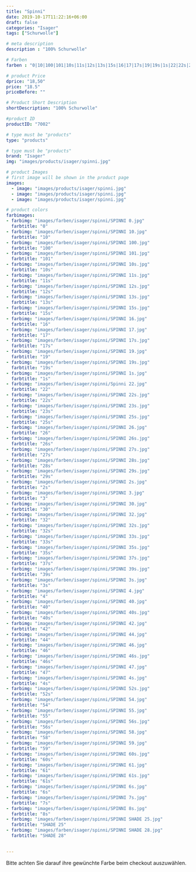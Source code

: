 ```yaml
---
title: "Spinni"
date: 2019-10-17T11:22:16+06:00
draft: false
categories: "Isager"
tags: ["Schurwolle"]

# meta description
description : "100% Schurwolle"

# Farben
farben : "0|10|100|101|10s|11s|12s|13s|15s|16|17|17s|19|19s|1s|22|22s|23s|25s|26|26s|27s|28s|29s|2s|3|30|32|32s|33s|35s|37s|39s|3s|4|40|40s|42|44|46|46s|47|4s|52s|54|55|56s|58|59|60s|61|61s|6s|7s|8s|SHADE 25|SHADE 28"

# product Price
dprice: "18,50"
price: "18.5"
priceBefore: ""

# Product Short Description
shortDescription: "100% Schurwolle"

#product ID
productID: "7002"

# type must be "products"
type: "products"

# type must be "products"
brand: "Isager"
img: "images/products/isager/spinni.jpg"   

# product Images
# first image will be shown in the product page
images:
  - image: "images/products/isager/spinni.jpg"
  - image: "images/products/isager/spinni.jpg"
  - image: "images/products/isager/spinni.jpg"

# product colors
farbimages:
- farbimg: "images/farben/isager/spinni/SPINNI 0.jpg"	
  farbtitle: "0"
- farbimg: "images/farben/isager/spinni/SPINNI 10.jpg"	
  farbtitle: "10"
- farbimg: "images/farben/isager/spinni/SPINNI 100.jpg"	
  farbtitle: "100"
- farbimg: "images/farben/isager/spinni/SPINNI 101.jpg"	
  farbtitle: "101"
- farbimg: "images/farben/isager/spinni/SPINNI 10s.jpg"	
  farbtitle: "10s"
- farbimg: "images/farben/isager/spinni/SPINNI 11s.jpg"	
  farbtitle: "11s"
- farbimg: "images/farben/isager/spinni/SPINNI 12s.jpg"	
  farbtitle: "12s"
- farbimg: "images/farben/isager/spinni/SPINNI 13s.jpg"	
  farbtitle: "13s"
- farbimg: "images/farben/isager/spinni/SPINNI 15s.jpg"	
  farbtitle: "15s"
- farbimg: "images/farben/isager/spinni/SPINNI 16.jpg"	
  farbtitle: "16"
- farbimg: "images/farben/isager/spinni/SPINNI 17.jpg"	
  farbtitle: "17"
- farbimg: "images/farben/isager/spinni/SPINNI 17s.jpg"	
  farbtitle: "17s"
- farbimg: "images/farben/isager/spinni/SPINNI 19.jpg"	
  farbtitle: "19"
- farbimg: "images/farben/isager/spinni/SPINNI 19s.jpg"	
  farbtitle: "19s"
- farbimg: "images/farben/isager/spinni/SPINNI 1s.jpg"	
  farbtitle: "1s"
- farbimg: "images/farben/isager/spinni/Spinni 22.jpg"	
  farbtitle: "22"
- farbimg: "images/farben/isager/spinni/SPINNI 22s.jpg"	
  farbtitle: "22s"
- farbimg: "images/farben/isager/spinni/SPINNI 23s.jpg"	
  farbtitle: "23s"
- farbimg: "images/farben/isager/spinni/SPINNI 25s.jpg"	
  farbtitle: "25s"
- farbimg: "images/farben/isager/spinni/SPINNI 26.jpg"	
  farbtitle: "26"
- farbimg: "images/farben/isager/spinni/SPINNI 26s.jpg"	
  farbtitle: "26s"
- farbimg: "images/farben/isager/spinni/SPINNI 27s.jpg"	
  farbtitle: "27s"
- farbimg: "images/farben/isager/spinni/SPINNI 28s.jpg"	
  farbtitle: "28s"
- farbimg: "images/farben/isager/spinni/SPINNI 29s.jpg"	
  farbtitle: "29s"
- farbimg: "images/farben/isager/spinni/SPINNI 2s.jpg"	
  farbtitle: "2s"
- farbimg: "images/farben/isager/spinni/SPINNI 3.jpg"	
  farbtitle: "3"
- farbimg: "images/farben/isager/spinni/SPINNI 30.jpg"	
  farbtitle: "30"
- farbimg: "images/farben/isager/spinni/SPINNI 32.jpg"	
  farbtitle: "32"
- farbimg: "images/farben/isager/spinni/SPINNI 32s.jpg"	
  farbtitle: "32s"
- farbimg: "images/farben/isager/spinni/SPINNI 33s.jpg"	
  farbtitle: "33s"
- farbimg: "images/farben/isager/spinni/SPINNI 35s.jpg"	
  farbtitle: "35s"
- farbimg: "images/farben/isager/spinni/SPINNI 37s.jpg"	
  farbtitle: "37s"
- farbimg: "images/farben/isager/spinni/SPINNI 39s.jpg"	
  farbtitle: "39s"
- farbimg: "images/farben/isager/spinni/SPINNI 3s.jpg"	
  farbtitle: "3s"
- farbimg: "images/farben/isager/spinni/SPINNI 4.jpg"	
  farbtitle: "4"
- farbimg: "images/farben/isager/spinni/SPINNI 40.jpg"	
  farbtitle: "40"
- farbimg: "images/farben/isager/spinni/SPINNI 40s.jpg"	
  farbtitle: "40s"
- farbimg: "images/farben/isager/spinni/SPINNI 42.jpg"	
  farbtitle: "42"
- farbimg: "images/farben/isager/spinni/SPINNI 44.jpg"	
  farbtitle: "44"
- farbimg: "images/farben/isager/spinni/SPINNI 46.jpg"	
  farbtitle: "46"
- farbimg: "images/farben/isager/spinni/SPINNI 46s.jpg"	
  farbtitle: "46s"
- farbimg: "images/farben/isager/spinni/SPINNI 47.jpg"	
  farbtitle: "47"
- farbimg: "images/farben/isager/spinni/SPINNI 4s.jpg"	
  farbtitle: "4s"
- farbimg: "images/farben/isager/spinni/SPINNI 52s.jpg"	
  farbtitle: "52s"
- farbimg: "images/farben/isager/spinni/SPINNI 54.jpg"	
  farbtitle: "54"
- farbimg: "images/farben/isager/spinni/SPINNI 55.jpg"	
  farbtitle: "55"
- farbimg: "images/farben/isager/spinni/SPINNI 56s.jpg"	
  farbtitle: "56s"
- farbimg: "images/farben/isager/spinni/SPINNI 58.jpg"	
  farbtitle: "58"
- farbimg: "images/farben/isager/spinni/SPINNI 59.jpg"	
  farbtitle: "59"
- farbimg: "images/farben/isager/spinni/SPINNI 60s.jpg"	
  farbtitle: "60s"
- farbimg: "images/farben/isager/spinni/SPINNI 61.jpg"	
  farbtitle: "61"
- farbimg: "images/farben/isager/spinni/SPINNI 61s.jpg"	
  farbtitle: "61s"
- farbimg: "images/farben/isager/spinni/SPINNI 6s.jpg"	
  farbtitle: "6s"
- farbimg: "images/farben/isager/spinni/SPINNI 7s.jpg"	
  farbtitle: "7s"
- farbimg: "images/farben/isager/spinni/SPINNI 8s.jpg"	
  farbtitle: "8s"
- farbimg: "images/farben/isager/spinni/SPINNI SHADE 25.jpg"	
  farbtitle: "SHADE 25"
- farbimg: "images/farben/isager/spinni/SPINNI SHADE 28.jpg"	
  farbtitle: "SHADE 28"

  
---
```


Bitte achten Sie darauf ihre gewünchte Farbe beim checkout auszuwählen.
